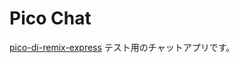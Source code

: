 # Pico Chat

[pico-di-remix-express](https://github.com/ydipeepo/pico-di-remix-express) テスト用のチャットアプリです。
